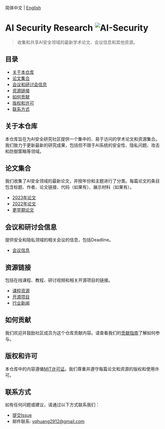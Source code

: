 简体中文 | [English](README.md)

# AI Security Research ![AI-Security](https://img.shields.io/badge/MIT-License-blue)

> 收集和共享AI安全领域的最新学术论文、会议信息和其他资源。

## 目录
- [关于本仓库](#关于本仓库)
- [论文集合](#论文集合)
- [会议和研讨会信息](#会议和研讨会信息)
- [资源链接](#资源链接)
- [如何贡献](#如何贡献)
- [版权和许可](#版权和许可)
- [联系方式](#联系方式)

## 关于本仓库
本仓库旨在为AI安全研究社区提供一个集中的、易于访问的学术论文和资源集合。我们致力于更新最新的研究成果，包括但不限于AI系统的安全性、隐私问题、攻击和防御策略等领域。

## 论文集合
我们收集了AI安全领域的最新论文，并按年份和主题进行了分类。每篇论文的条目包含标题、作者、论文链接、代码（如果有）、展示材料（如果有）。

- [2023年论文](/papers/2023.md)
- [2022年论文](/papers/2022.md)
- [更早期论文](/papers/archive.md)

## 会议和研讨会信息
提供安全和隐私领域的相关会议的信息，包括Deadline。

- [会议信息](/conferences/upcoming.md)

## 资源链接
包括在线课程、教程、研讨视频和相关开源项目的链接。

- [课程资源](/resources/courses.md)
- [开源项目](/resources/opensources.md)
- [行业新闻](/resources/news.md)

## 如何贡献
我们欢迎并鼓励社区成员为这个仓库贡献内容。请查看我们的[贡献指南](CONTRIBUTING_CN.md)了解如何参与。

## 版权和许可
本仓库中的内容遵循[MIT许可证](LICENSE)。我们尊重并遵守每篇论文和资源的版权和使用许可。

## 联系方式
如有任何问题或建议，请通过以下方式联系我们：

- [提交Issue](https://github.com/AI-Security-Research/issues)
- 邮件联系: yqhuang2912@gmail.com
